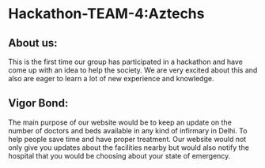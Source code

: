 # Hackathon-TEAM-4:Aztechs
## About us: 
This is the first time our group has participated in a hackathon and have come up with an idea to help the society. We are very excited about this and also are eager to learn a lot of new experience and knowledge.
## Vigor Bond:
The main purpose of our website would be to keep an update  on the number of doctors and beds available in any kind of infirmary in Delhi. To help people save time and have proper treatment.
Our website would not only give you updates about the facilities nearby but would also notify the hospital that you would be choosing about your state of emergency.
